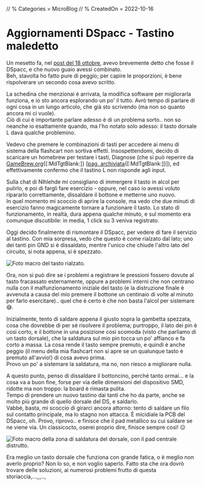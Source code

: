 // % Categories = MicroBlog
// % CreatedOn = 2022-10-16

# Aggiornamenti DSpacc - Tastino maledetto

Un mesetto fa, nel [post del 18 ottobre](./2022-09-18-Quando-Metto-Mano-Io-Spacc.html), avevo brevemente detto che fosse il DSpacc, e che nuovo guaio avessi combinato.  
Beh, stavolta ho fatto pure di peggio; per capire le proporzioni, è bene rispolverare un secondo cosa avevo scritto.

La schedina che menzionai è arrivata, la modifica software per migliorarla funziona, e io sto ancora esplorando un po' il tutto. Avrò tempo di parlare di ogni cosa in un lungo articolo, che già sto scrivendo (ma non so quanto ancora mi ci vuole).  
Ciò di cui è importante parlare adesso è di un problema sorto.. non so neanche io esattamente quando, ma l'ho notato solo adesso: il tasto dorsale L dava qualche problemino.

Vedevo che premere le combinazioni di tasti per accedere ai menu di sistema della flashcart non sortiva effetti. Insospettendomi, decido di scaricare un homebrew per testare i tasti, Diagnose (che si può reperire da [GameBrew.org](https://www.gamebrew.org/wiki/Diagnose){[:MdTgtBlank:]} [[pag. archiviata](https://web.archive.org/web/20220818023822/https://www.gamebrew.org/wiki/Diagnose){[:MdTgtBlank:]}]), ed effettivamente confermo che il tastino L non risponde agli input.

Sulla chat di Nlhlehde mi consigliano di immergere il tasto in alcol per pulirlo, e poi di fargli fare esercizio - oppure, nel caso io avessi voluto ripararlo correttamente, dissaldare il bottone e metterne uno nuovo.  
In quel momento mi scoccio di aprire la console, ma vedo che due minuti di esercizio fanno magicamente tornare a funzionare il tasto. Lo stato di funzionamento, in realtà, dura appena qualche minuto, e sul momento era comunque discutibile: in media, 1 click su 3 veniva registrato.

Oggi decido finalmente di rismontare il DSpacc, per vedere di fare il servizio al tastino. Con mia sorpresa, vedo che questo è come rialzato dal lato; uno dei tanti pin GND si è dissaldato, mentre l'unico che chiude l'altro lato del circuito, si nota appena, si è spezzato.

![Foto macro del tasto rialzato.]([staticoso:Folder:Assets:AbsoluteRoot]/Media/Misc/DSpacc-Shoulder-Macro-Front.avif)

Ora, non si può dire se i problemi a registrare le pressioni fossero dovute al tasto fracassato esternamente, oppure a problemi interni che non centrano nulla con il malfunzionamento iniziale del tasto (e la distruzione finale è avvenuta a causa del mio premere il bottone un centinaio di volte al minuto per farlo esercitare).. quel che è certo è che non basta l'alcol per sistemare 😅.

Inizialmente, tento di saldare appena il giusto sopra la gambetta spezzata, cosa che dovrebbe di per sé risolvere il problema; purtroppo, il lato dei pin è così corto, e il bottone in una posizione così scomoda (visto che parliamo di un tasto dorsale), che la saldatura sul mio pin tocca un po' affianco e fa corto a massa. La cosa rende il tasto sempre premuto, e quindi è anche peggio (il menu della mia flashcart non si apre se un qualunque tasto è premuto all'avvio!) di cosa avevo prima.  
Provo un po' a sistemare la saldatura, ma no, non riesco a migliorare nulla.

A questo punto, penso di dissaldare il bottoncino, perché tanto ormai... e la cosa va a buon fine, forse per via delle dimensioni del dispositivo SMD, ridotte ma non troppo: la board è rimasta pulita.  
Tempo di prendere un nuovo tastino dai tanti che ho da parte, anche se molto più grande di quello dorsale del DS, e saldarlo.  
Vabbè, basta, mi scoccio di girarci ancora attorno: tento di saldare un filo sul contatto principale, ma lo stagno non attacca. È micidiale la PCB del DSpacc, oh. Provo, riprovo.. e finisce che il pad metallico su cui saldare se ne viene via. Un classicocto, oserei proprio dire, finisce sempre così! 😑

![Foto macro della zona di saldatura del dorsale, con il pad centrale distrutto.]([staticoso:Folder:Assets:AbsoluteRoot]/Media/Misc/DSpacc-Shoulder-PCB-Pad-Broken.avif)

Era meglio un tasto dorsale che funziona con grande fatica, o è meglio non averlo proprio? Non lo so, e non voglio saperlo. Fatto sta che ora dovrò trovare delle soluzioni, ai numerosi problemi frutto di questa storiaccia,...,,,..,
